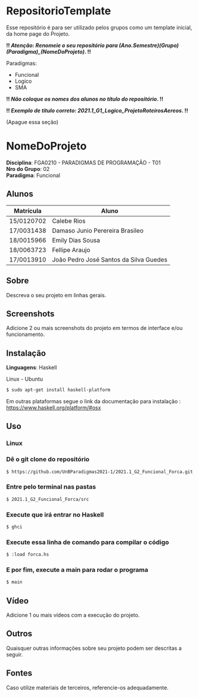 # RepositorioTemplate
Esse repositório é para ser utilizado pelos grupos como um template inicial, da home page do Projeto.

**!! *Atenção: Renomeie o seu repositório para (Ano.Semestre)_(Grupo)_(Paradigma)_(NomeDoProjeto)*. !!** 

Paradigmas:
 - Funcional
 - Logico
 - SMA

**!! *Não coloque os nomes dos alunos no título do repositório*. !!**

**!! *Exemplo de título correto: 2021.1_G1_Logico_ProjetoRoteirosAereos*. !!**
 
 (Apague essa seção)

# NomeDoProjeto

**Disciplina**: FGA0210 - PARADIGMAS DE PROGRAMAÇÃO - T01 <br>
**Nro do Grupo**: 02<br>
**Paradigma**: Funcional<br>

## Alunos
|Matrícula | Aluno |
| -- | -- |
| 15/0120702 | Calebe Rios |
| 17/0031438 | Damaso Junio Perereira Brasileo |
| 18/0015966  |  Emily Dias Sousa |
| 18/0063723 | Fellipe Araujo |
| 17/0013910  |  João Pedro José Santos da Silva Guedes |


## Sobre 
Descreva o seu projeto em linhas gerais. 

## Screenshots
Adicione 2 ou mais screenshots do projeto em termos de interface e/ou funcionamento.

## Instalação 
**Linguagens**: Haskell<br>

Linux - Ubuntu
```bash
$ sudo apt-get install haskell-platform
```
Em outras plataformas segue o link da documentação para instalação : https://www.haskell.org/platform/#osx

## Uso 

### Linux <br>
### Dê o git clone do repositório

```bash
$ https://github.com/UnBParadigmas2021-1/2021.1_G2_Funcional_Forca.git
```
### Entre pelo terminal nas pastas
```bash
$ 2021.1_G2_Funcional_Forca/src
```
### Execute que irá entrar no Haskell
```bash
$ ghci
```
### Execute essa linha de comando para compilar o código
```bash
$ :load forca.hs
```

### E por fim, execute a main para rodar o programa
```bash
$ main
```

## Vídeo
Adicione 1 ou mais vídeos com a execução do projeto.

## Outros 
Quaisquer outras informações sobre seu projeto podem ser descritas a seguir.

## Fontes
Caso utilize materiais de terceiros, referencie-os adequadamente.
